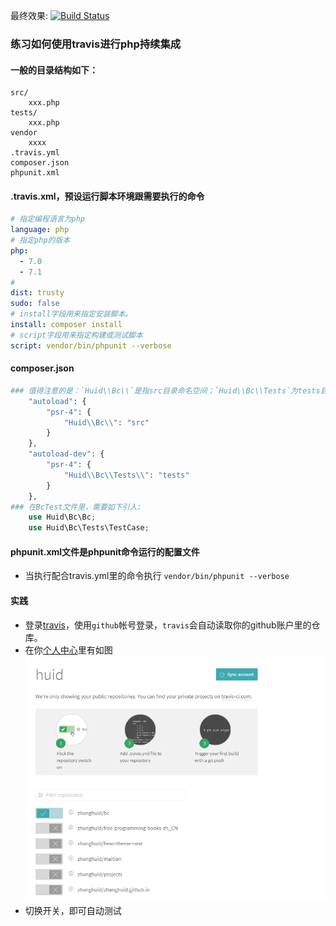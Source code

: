  最终效果: [![Build Status](https://travis-ci.org/zhanghuid/bc.svg?branch=master)](https://travis-ci.org/zhanghuid/bc)

### 练习如何使用travis进行php持续集成

#### 一般的目录结构如下：
```
src/
    xxx.php
tests/
    xxx.php
vendor
    xxxx
.travis.yml
composer.json
phpunit.xml
```

#### .travis.xml，预设运行脚本环境跟需要执行的命令
```yml
# 指定编程语言为php
language: php
# 指定php的版本
php:
  - 7.0
  - 7.1
# 
dist: trusty
sudo: false
# install字段用来指定安装脚本。
install: composer install
# script字段用来指定构建或测试脚本
script: vendor/bin/phpunit --verbose
```

#### composer.json
```php
### 值得注意的是：`Huid\\Bc\\`是指src目录命名空间；`Huid\\Bc\\Tests`为tests目录的命名空间
    "autoload": {
        "psr-4": {
            "Huid\\Bc\\": "src"
        }    
    },
    "autoload-dev": {
        "psr-4": {
            "Huid\\Bc\\Tests\\": "tests"
        }
    },
### 在BcTest文件里，需要如下引入:
    use Huid\Bc\Bc;
    use Huid\Bc\Tests\TestCase;    
```

#### phpunit.xml文件是phpunit命令运行的配置文件
- 当执行配合travis.yml里的命令执行
`vendor/bin/phpunit --verbose`

#### 实践
- 登录[travis](https://travis-ci.org/)，使用`github`帐号登录，`travis`会自动读取你的github账户里的仓库。
- 在你[个人中心](https://travis-ci.org/profile/)里有如图![profile](./profile.png)
- 切换开关，即可自动测试
